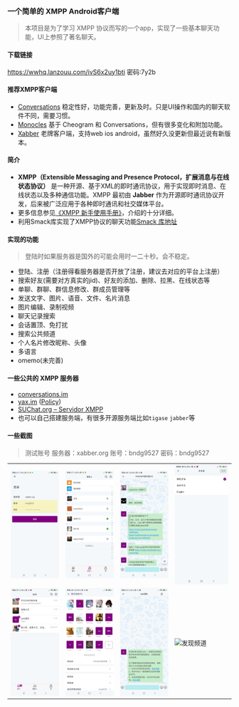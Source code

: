 ### 一个简单的 XMPP Android客户端

> 本项目是为了学习 XMPP 协议而写的一个app，实现了一些基本聊天功能，UI上参照了著名聊天。

#### 下载链接

https://wwhq.lanzouu.com/ivS6x2uy1bti
密码:7y2b

#### 推荐XMPP客户端

- [Conversations](https://codeberg.org/iNPUTmice/Conversations)
  稳定性好，功能完善，更新及时。只是UI操作和国内的聊天软件不同，需要习惯。
- [Monocles](https://f-droid.org/packages/de.monocles.chat/) 基于 Cheogram 和
  Conversations，但有很多变化和附加功能。
- [Xabber](https://github.com/redsolution/xabber-android) 老牌客户端，支持web ios
  android，虽然好久没更新但最近说有新版本。

#### 简介

- **XMPP（Extensible Messaging and Presence Protocol，扩展消息与在线状态协议）**
  是一种开源、基于XML的即时通讯协议，用于实现即时消息、在线状态以及多种通信功能。XMPP 最初由 **Jabber**
  作为开源即时通讯协议开发，后来被广泛应用于各种即时通讯和社交媒体平台。
- 更多信息参见[《XMPP 新⼿使⽤⼿册》](https://xmppjx.codeberg.page/xssysc.html)，介绍的十分详细。
- 利用Smack库实现了XMPP协议的聊天功能[Smack 库地址](https://github.com/igniterealtime/Smack)

#### 实现的功能

> 登陆时如果服务器是国外的可能会用时一二十秒。会不稳定。

- 登陆、注册（注册得看服务器是否开放了注册，建议去对应的平台上注册）
- 搜索好友(需要对方真实的jid)、好友的添加、删除、拉黑、在线状态等
- 单聊、群聊、群信息修改、群成员管理等
- 发送文字、图片、语音、文件、名片消息
- 图片编辑、录制视频
- 聊天记录搜索
- 会话置顶、免打扰
- 搜索公共频道
- 个人名片修改昵称、头像
- 多语言
- omemo(未完善)

#### 一些公共的 XMPP 服务器

- [conversations.im](http://conversations.im/)
- [yax.im](https://yaxim.org/yax.im/) ([Policy](https://yaxim.org/yax.im/tos/))
- [SUChat.org – Servidor XMPP](https://www.suchat.org/)
- 也可以自己搭建服务端，有很多开源服务端比如`tigase` `jabber`等

#### 一些截图

> 测试账号 服务器：xabber.org 账号：bndg9527 密码：bndg9527

<table>
    <tr>
       <td><img  src="./screenshot/login.jpg"  alt="登录" title="登录"  /></td>
       <td><img  src="./screenshot/contact.jpg"  alt="联系人" title="联系人" /></td>
       <td><img  src="./screenshot/chat.jpg"  alt="聊天界面" title="聊天界面"  /></td>
       <td><img  src="./screenshot/multi_lang.jpg"  alt="多语言" title="多语言"  /></td>
    </tr>
    <tr>
       <td><img  src="./screenshot/home.jpg"  alt="会话" title="会话"  /></td>
       <td><img  src="./screenshot/group_info.jpg"  alt="群信息" title="群信息"  /></td>
       <td><img  src="./screenshot/keepalive.jpg"  alt="保活" title="保活"  /></td>
       <td><img src="https://github.com/user-attachments/assets/e8f164a8-3e58-49c7-9db2-b8dff0997909" alt="发现频道" title="发现频道"  /></td> 
    </tr>
</table>








